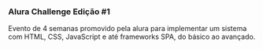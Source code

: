 ### Alura Challenge Edição #1

Evento de 4 semanas promovido pela alura para implementar um sistema com HTML, CSS, JavaScript e até frameworks SPA, do básico ao avançado.
